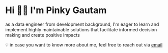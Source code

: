 # Hi 👋🏻 I'm Pinky Gautam

as a data engineer from development background, I'm eager to learn and implement highly maintainable solutions that facilitate informed decision making and create positive impacts

💡 in case you want to know more about me, feel free to reach out via [email](mailto:pinky.gtm@outlook.com)
